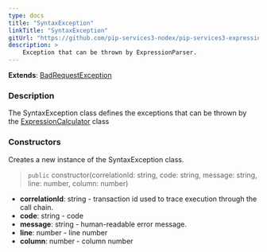 ```yaml
---
type: docs
title: "SyntaxException"
linkTitle: "SyntaxException"
gitUrl: "https://github.com/pip-services3-nodex/pip-services3-expressions-nodex"
description: > 
    Exception that can be thrown by ExpressionParser.
---
```


**Extends**: [BadRequestException](../../../commons/errors/bad_request_exception)

### Description

The SyntaxException class defines the exceptions that can be thrown by the [ExpressionCalculator]() class

### Constructors
Creates a new instance of the SyntaxException class.

> `public` constructor(correlationId: string, code: string, message: string, line: number, column: number)

- **correlationId**: string - transaction id used to trace execution through the call chain.
- **code**: string - code
- **message**: string - human-readable error message.
- **line**: number - line number
- **column**: number - column number
